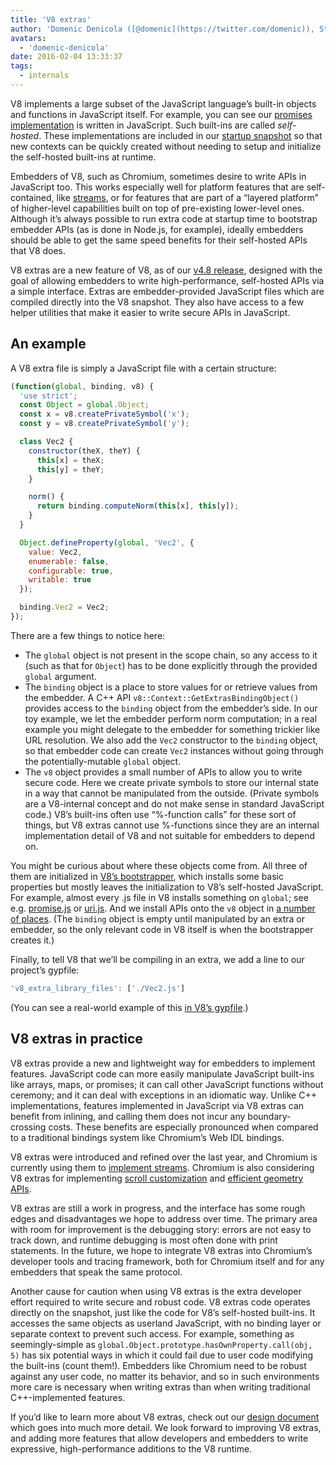```yaml
---
title: 'V8 extras'
author: 'Domenic Denicola ([@domenic](https://twitter.com/domenic)), Streams Sorcerer'
avatars:
  - 'domenic-denicola'
date: 2016-02-04 13:33:37
tags:
  - internals
---
```

V8 implements a large subset of the JavaScript language’s built-in objects and functions in JavaScript itself. For example, you can see our [promises implementation](https://code.google.com/p/chromium/codesearch#chromium/src/v8/src/js/promise.js) is written in JavaScript. Such built-ins are called _self-hosted_. These implementations are included in our [startup snapshot](/blog/custom-startup-snapshots) so that new contexts can be quickly created without needing to setup and initialize the self-hosted built-ins at runtime.

Embedders of V8, such as Chromium, sometimes desire to write APIs in JavaScript too. This works especially well for platform features that are self-contained, like [streams](https://streams.spec.whatwg.org/), or for features that are part of a “layered platform” of higher-level capabilities built on top of pre-existing lower-level ones. Although it’s always possible to run extra code at startup time to bootstrap embedder APIs (as is done in Node.js, for example), ideally embedders should be able to get the same speed benefits for their self-hosted APIs that V8 does.

V8 extras are a new feature of V8, as of our [v4.8 release](/blog/v8-release-48), designed with the goal of allowing embedders to write high-performance, self-hosted APIs via a simple interface. Extras are embedder-provided JavaScript files which are compiled directly into the V8 snapshot. They also have access to a few helper utilities that make it easier to write secure APIs in JavaScript.

## An example

A V8 extra file is simply a JavaScript file with a certain structure:

```js
(function(global, binding, v8) {
  'use strict';
  const Object = global.Object;
  const x = v8.createPrivateSymbol('x');
  const y = v8.createPrivateSymbol('y');

  class Vec2 {
    constructor(theX, theY) {
      this[x] = theX;
      this[y] = theY;
    }

    norm() {
      return binding.computeNorm(this[x], this[y]);
    }
  }

  Object.defineProperty(global, 'Vec2', {
    value: Vec2,
    enumerable: false,
    configurable: true,
    writable: true
  });

  binding.Vec2 = Vec2;
});
```

There are a few things to notice here:

- The `global` object is not present in the scope chain, so any access to it (such as that for `Object`) has to be done explicitly through the provided `global` argument.
- The `binding` object is a place to store values for or retrieve values from the embedder. A C++ API `v8::Context::GetExtrasBindingObject()` provides access to the `binding` object from the embedder’s side. In our toy example, we let the embedder perform norm computation; in a real example you might delegate to the embedder for something trickier like URL resolution. We also add the `Vec2` constructor to the `binding` object, so that embedder code can create `Vec2` instances without going through the potentially-mutable `global` object.
- The `v8` object provides a small number of APIs to allow you to write secure code. Here we create private symbols to store our internal state in a way that cannot be manipulated from the outside. (Private symbols are a V8-internal concept and do not make sense in standard JavaScript code.) V8’s built-ins often use “%-function calls” for these sort of things, but V8 extras cannot use %-functions since they are an internal implementation detail of V8 and not suitable for embedders to depend on.

You might be curious about where these objects come from. All three of them are initialized in [V8’s bootstrapper](https://code.google.com/p/chromium/codesearch#chromium/src/v8/src/bootstrapper.cc), which installs some basic properties but mostly leaves the initialization to V8’s self-hosted JavaScript. For example, almost every .js file in V8 installs something on `global`; see e.g. [promise.js](https://code.google.com/p/chromium/codesearch#chromium/src/v8/src/js/promise.js&sq=package:chromium&l=439) or [uri.js](https://code.google.com/p/chromium/codesearch#chromium/src/v8/src/js/uri.js&sq=package:chromium&l=371). And we install APIs onto the `v8` object in [a number of places](https://code.google.com/p/chromium/codesearch#search/&q=extrasUtils&sq=package:chromium&type=cs). (The `binding` object is empty until manipulated by an extra or embedder, so the only relevant code in V8 itself is when the bootstrapper creates it.)

Finally, to tell V8 that we’ll be compiling in an extra, we add a line to our project’s gypfile:

```js
'v8_extra_library_files': ['./Vec2.js']
```

(You can see a real-world example of this [in V8’s gypfile](https://code.google.com/p/chromium/codesearch#chromium/src/v8/build/standalone.gypi&sq=package:chromium&type=cs&l=170).)

## V8 extras in practice

V8 extras provide a new and lightweight way for embedders to implement features. JavaScript code can more easily manipulate JavaScript built-ins like arrays, maps, or promises; it can call other JavaScript functions without ceremony; and it can deal with exceptions in an idiomatic way. Unlike C++ implementations, features implemented in JavaScript via V8 extras can benefit from inlining, and calling them does not incur any boundary-crossing costs. These benefits are especially pronounced when compared to a traditional bindings system like Chromium’s Web IDL bindings.

V8 extras were introduced and refined over the last year, and Chromium is currently using them to [implement streams](https://code.google.com/p/chromium/codesearch#chromium/src/third_party/WebKit/Source/core/streams/ReadableStream.js). Chromium is also considering V8 extras for implementing [scroll customization](https://codereview.chromium.org/1333323003) and [efficient geometry APIs](https://groups.google.com/a/chromium.org/d/msg/blink-dev/V_bJNtOg0oM/VKbbYs-aAgAJ).

V8 extras are still a work in progress, and the interface has some rough edges and disadvantages we hope to address over time. The primary area with room for improvement is the debugging story: errors are not easy to track down, and runtime debugging is most often done with print statements. In the future, we hope to integrate V8 extras into Chromium’s developer tools and tracing framework, both for Chromium itself and for any embedders that speak the same protocol.

Another cause for caution when using V8 extras is the extra developer effort required to write secure and robust code. V8 extras code operates directly on the snapshot, just like the code for V8’s self-hosted built-ins. It accesses the same objects as userland JavaScript, with no binding layer or separate context to prevent such access. For example, something as seemingly-simple as `global.Object.prototype.hasOwnProperty.call(obj, 5)` has six potential ways in which it could fail due to user code modifying the built-ins (count them!). Embedders like Chromium need to be robust against any user code, no matter its behavior, and so in such environments more care is necessary when writing extras than when writing traditional C++-implemented features.

If you’d like to learn more about V8 extras, check out our [design document](https://docs.google.com/document/d/1AT5-T0aHGp7Lt29vPWFr2-qG8r3l9CByyvKwEuA8Ec0/edit#heading=h.32abkvzeioyz) which goes into much more detail. We look forward to improving V8 extras, and adding more features that allow developers and embedders to write expressive, high-performance additions to the V8 runtime.
